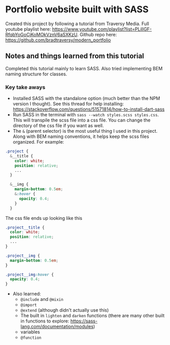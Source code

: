 # Portfolio website built with SASS

Created this project by following a tutorial from Traversy Media. Full youtube playlist here: https://www.youtube.com/playlist?list=PLillGF-RfqbYoGoCjKoMOkVznV6aSXKzU. Github repo here: https://github.com/bradtraversy/modern_portfolio

## Notes and things learned from this tutorial

Completed this tutorial mainly to learn SASS. Also tried implementing BEM naming structure for classes.

### Key take aways

* Installed SASS with the standalone option (much better than the NPM version I thought). See this thread for help installing: https://stackoverflow.com/questions/51571814/how-to-install-dart-sass
* Run SASS in the terminal with `sass --watch styles.scss styles.css`. This will transpile the scss file into a css file. You can change the directory of the css file if you want as well.
* The `&` (parent selector) is the most useful thing I used in this project. Along with BEM naming conventions, it helps keep the scss files organized. For example: 
```scss
.project {
  &__title {
    color: white;
    position: relative;
    ...
  }

  &__img {
    margin-bottom: 0.5em;
    &:hover {
      opacity: 0.4;
    }
  }
```

The css file ends up looking like this
```css
.project__title {
  color: white;
  position: relative;
  ...
}

.project__img {
  margin-bottom: 0.5em;
}

.project__img:hover {
  opacity: 0.4;
}
```

* Also learned:
  * `@include` and `@mixin`
  * `@import`
  * `@extend` (although didn't actually use this)
  * The built in `lighten` and `darken` functions (there are many other built in functions to explore: https://sass-lang.com/documentation/modules)
  * variables
  * `@function`

